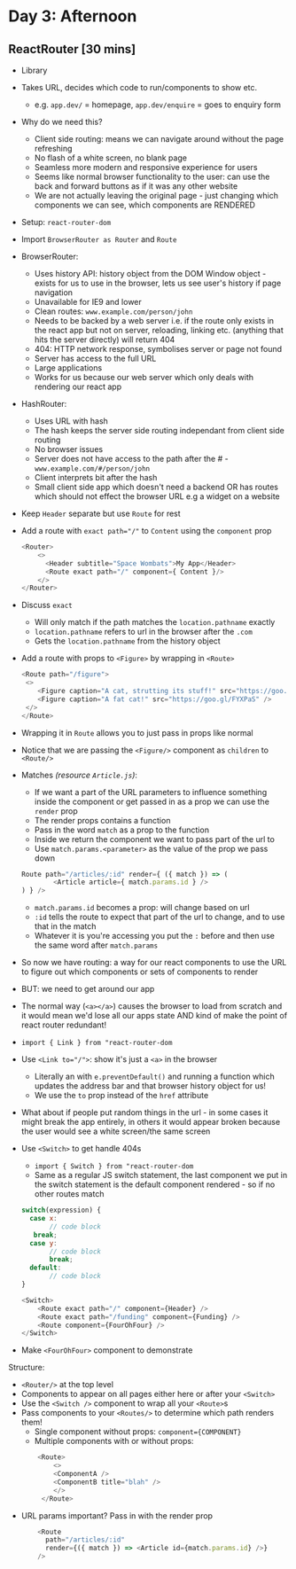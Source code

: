 # Day 3: Afternoon

## ReactRouter [30 mins]

- Library
- Takes URL, decides which code to run/components to show etc.
	- e.g. `app.dev/` = homepage, `app.dev/enquire` = goes to enquiry form
- Why do we need this?
	- Client side routing: means we can navigate around without the page refreshing
	- No flash of a white screen, no blank page
	- Seamless more modern and responsive experience for users 
	- Seems like normal browser functionality to the user: can use the back and forward buttons as if it was any other website
    - We are not actually leaving the original page - just changing which components we can see, which components are RENDERED
- Setup: `react-router-dom`
- Import `BrowserRouter as Router` and `Route`
- BrowserRouter:
	- Uses history API: history object from the DOM Window object - exists for us to use in the browser, lets us see user's history if page navigation
	- Unavailable for IE9 and lower
	- Clean routes: `www.example.com/person/john`
	- Needs to be backed by a web server i.e. if the route only exists in the react app but not on server, reloading, linking etc. (anything that hits the server directly) will return 404
    - 404: HTTP network response, symbolises server or page not found
	- Server has access to the full URL
	- Large applications
    - Works for us because our web server which only deals with rendering our react app
- HashRouter:
	- Uses URL with hash
	- The hash keeps the server side routing independant from client side routing
	- No browser issues
	- Server does not have access to the path after the #
	-`www.example.com/#/person/john`
	- Client interprets bit after the hash
	- Small client side app which doesn't need a backend OR has routes which should not effect the browser URL e.g a widget on a website
    
- Keep `Header` separate but use `Route` for rest
- Add a route with `exact path="/"` to `Content` using the `component` prop
	```js
	<Router>
    	<>
      	  <Header subtitle="Space Wombats">My App</Header>
     	  <Route exact path="/" component={ Content }/>
    	</>
  	</Router>
	```

- Discuss `exact`
	- Will only match if the path matches the `location.pathname` exactly
	- `location.pathname` refers to url in the browser after the `.com`
    - Gets the `location.pathname` from the history object
- Add a route with props to `<Figure>` by wrapping in `<Route>`
	```js
	<Route path="/figure">
     <>
   	    <Figure caption="A cat, strutting its stuff!" src="https://goo.gl/tRdW93" />
        <Figure caption="A fat cat!" src="https://goo.gl/FYXPaS" />
     </>
	</Route>
	```
- Wrapping it in `Route` allows you to just pass in props like normal
- Notice that we are passing the `<Figure/>` component as `children` to `<Route/>`
- Matches *(resource `Article.js`)*:
	- If we want a part of the URL parameters to influence something inside the component or get passed in as a prop we can use the `render` prop 
    - The render props contains a function
    - Pass in the word `match` as a prop to the function 
    - Inside we return the component we want to pass part of the url to
    - Use `match.params.<parameter>` as the value of the prop we pass down
	```js
	Route path="/articles/:id" render={ ({ match }) => (
    		<Article article={ match.params.id } />
	) } />
	```
	- `match.params.id` becomes a prop: will change based on url
	- `:id` tells the route to expect that part of the url to change, and to use that in the match 
    - Whatever it is you're accessing you put the `:` before and then use the same word after `match.params` 
- So now we have routing: a way for our react components to use the URL to figure out which components or sets of components to render
- BUT: we need to get around our app
- The normal way (`<a></a>`) causes the browser to load from scratch and it would mean we'd lose all our apps state AND kind of make the point of react router redundant!
- `import { Link } from "react-router-dom`
- Use `<Link to="/">`: show it's just a `<a>` in the browser
	- Literally an <a> with `e.preventDefault()` and running a function which updates the address bar and that browser history object for us!
    - We use the `to` prop instead of the `href` attribute
- What about if people put random things in the url - in some cases it might break the app entirely, in others it would appear broken because the user would see a white screen/the same screen
- Use `<Switch>` to get handle 404s
    - `import { Switch } from "react-router-dom`
	- Same as a regular JS switch statement, the last component we put in the switch statement is the default component rendered - so if no other routes match
	```js
	switch(expression) {
	  case x:
    	   // code block
   	   break;
  	  case y:
    	   // code block
    	   break;
  	  default:
    	   // code block
	}

	<Switch>
        <Route exact path="/" component={Header} />
        <Route exact path="/funding" component={Funding} />
		<Route component={FourOhFour} />
	</Switch>
	```
- Make `<FourOhFour>` component to demonstrate 

Structure:
- `<Router/>` at the top level
- Components to appear on all pages either here or after your `<Switch>`
- Use the `<Switch />` component to wrap all your `<Route>`s
- Pass components to your `<Routes/>` to determine which path renders them!
    - Single component without props: `component={COMPONENT}`
    - Multiple components with or without props:
    ```js
        <Route>
            <>
            <ComponentA />
            <ComponentB title="blah" />
            </>
         </Route>
    ```
- URL params important? Pass in with the render prop
    ```js
        <Route
          path="/articles/:id"
          render={({ match }) => <Article id={match.params.id} />}
        />
    ```
